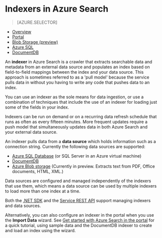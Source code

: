 <properties
	pageTitle="Indexers in Azure Search | Microsoft Azure | Hosted cloud search service"
	description="Crawl a database to extract searchable data and populate an Azure Search index."
	services="search"
	documentationCenter=""
	authors="HeidiSteen"
	manager="mblythe"
	editor=""
    tags="azure-portal"/>

<tags
	ms.service="search"
	ms.devlang="na"
	ms.workload="search"
	ms.topic="get-started-article"
	ms.tgt_pltfrm="na"
	ms.date="03/09/2016"
	ms.author="heidist"/>

# Indexers in Azure Search
> [AZURE.SELECTOR]
- [Overview](search-indexer-overview.md)
- [Portal](search-import-data-portal.md)
- [Blob Storage (preview)](search-howto-indexing-azure-blob-storage.md)
- [Azure SQL](search-howto-connecting-azure-sql-database-to-azure-search-using-indexers-2015-02-28.md)
- [DocumentDB](../documentdb/documentdb-search-indexer.md)

An **indexer** in Azure Search is a crawler that extracts searchable data and metadata from an external data source and populates an index based on field-to-field mappings between the index and your data source. This approach is sometimes referred to as a 'pull model' because the service pulls data in without you having to write any code that pushes data to an index.

You can use an indexer as the sole means for data ingestion, or use a combination of techniques that include the use of an indexer for loading just some of the fields in your index.

Indexers can be run on demand or on a recurring data refresh schedule that runs as often as every fifteen minutes. More frequent updates require a push model that simultaneously updates data in both Azure Search and your external data source.

An indexer pulls data from a **data source** which holds information such as a connection string. Currently the following data sources are supported:

- [Azure SQL Database](search-howto-connecting-azure-sql-database-to-azure-search-using-indexers-2015-02-28.md) (or SQL Server in an Azure virtual machine)
- [DocumentDB](../documentdb/documentdb-search-indexer.md)
- [Azure Blob storage](search-howto-indexing-azure-blob-storage.md) (Currently in preview. Extracts text from PDF, Office documents, HTML, XML.)

Data sources are configured and managed independently of the indexers that use them, which means a data source can be used by multiple indexers to load more than one index at a time. 

Both the [.NET SDK](https://msdn.microsoft.com/library/azure/microsoft.azure.search.iindexersoperations.aspx) and the [Service REST API](https://msdn.microsoft.com/library/azure/dn946891.aspx) support managing indexers and data sources. 

Alternatively, you can also configure an indexer in the portal when you use the **Import Data** wizard. See [Get started with Azure Search in the portal](search-get-started-portal) for a quick tutorial, using sample data and the DocumentDB indexer to create and load an index using the wizard.



